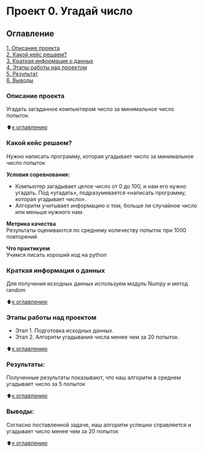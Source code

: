 # Проект 0. Угадай число

## Оглавление  
[1. Описание проекта](https://github.com/CorhariS/sf_data_science/tree/main/Project0/README.md#Описание-проекта)  
[2. Какой кейс решаем?](https://github.com/CorhariS/sf_data_science/tree/main/Project0/README.md#Какой-кейс-решаем)  
[3. Краткая информация о данных](https://github.com/CorhariS/sf_data_science/tree/main/Project0/README.md#Краткая-информация-о-данных)  
[4. Этапы работы над проектом](https://github.com/CorhariS/sf_data_science/tree/main/Project0/README.md#Этапы-работы-над-проектом)  
[5. Результат](https://github.com/CorhariS/sf_data_science/tree/main/Project0/README.md#Результат)    
[6. Выводы](https://github.com/CorhariS/sf_data_science/tree/main/Project0/README.md#Выводы) 

### Описание проекта    
Угадать загаданное компьютером число за минимальное число попыток.

:arrow_up:[к оглавлению](https://github.com/CorhariS/sf_data_science/tree/main/Project0/README.md#Оглавление)


### Какой кейс решаем?    
Нужно написать программу, которая угадывает число за минимальное число попыток

**Условия соревнования:**  
- Компьютер загадывает целое число от 0 до 100, и нам его нужно угадать. Под «угадать», подразумевается «написать программу, которая угадывает число».
- Алгоритм учитывает информацию о том, больше ли случайное число или меньше нужного нам.

**Метрика качества**     
Результаты оцениваются по среднему количеству попыток при 1000 повторений

**Что практикуем**     
Учимся писать хороший код на python


### Краткая информация о данных
Для получения исходных данных используем модуль Numpy и метод random
  
:arrow_up:[к оглавлению](https://github.com/CorhariS/sf_data_science/tree/main/Project0/README.md#Оглавление)


### Этапы работы над проектом  
- Этап 1. Подготовка исходных данных.
- Этап 2. Алгоритм угадывания числа менее чем за 20 попыток.

:arrow_up:[к оглавлению](https://github.com/CorhariS/sf_data_science/tree/main/Project0/README.md#Оглавление)


### Результаты:  
Полученные результаты показывают, что наш алгоритм в среднем угадывает число за 5 попыток

:arrow_up:[к оглавлению](https://github.com/CorhariS/sf_data_science/tree/main/Project0/README.md#Оглавление)


### Выводы:  
Согласно поставленной задаче, наш алгоритм успешно справляется и угадывает число менее чем за 20 попыток

:arrow_up:[к оглавлению](https://github.com/CorhariS/sf_data_science/tree/main/Project0/README.md#Оглавление)

